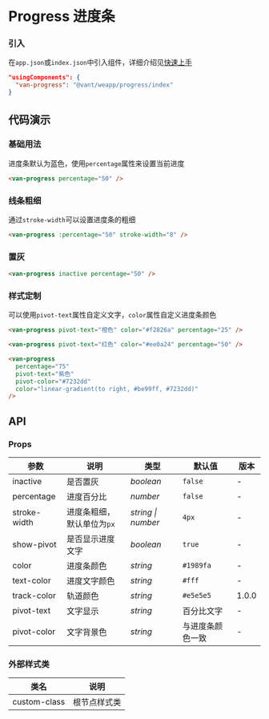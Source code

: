 # Progress 进度条

### 引入

在`app.json`或`index.json`中引入组件，详细介绍见[快速上手](#/quickstart#yin-ru-zu-jian)

```json
"usingComponents": {
  "van-progress": "@vant/weapp/progress/index"
}
```

## 代码演示

### 基础用法

进度条默认为蓝色，使用`percentage`属性来设置当前进度

```html
<van-progress percentage="50" />
```

### 线条粗细

通过`stroke-width`可以设置进度条的粗细

```html
<van-progress :percentage="50" stroke-width="8" />
```

### 置灰

```html
<van-progress inactive percentage="50" />
```

### 样式定制

可以使用`pivot-text`属性自定义文字，`color`属性自定义进度条颜色

```html
<van-progress pivot-text="橙色" color="#f2826a" percentage="25" />

<van-progress pivot-text="红色" color="#ee0a24" percentage="50" />

<van-progress
  percentage="75"
  pivot-text="紫色"
  pivot-color="#7232dd"
  color="linear-gradient(to right, #be99ff, #7232dd)"
/>
```

## API

### Props

| 参数 | 说明 | 类型 | 默认值 | 版本 |
| --- | --- | --- | --- | --- |
| inactive | 是否置灰 | _boolean_ | `false` | - |
| percentage | 进度百分比 | _number_ | `false` | - |
| stroke-width | 进度条粗细，默认单位为`px` | _string \| number_ | `4px` | - |
| show-pivot | 是否显示进度文字 | _boolean_ | `true` | - |
| color | 进度条颜色 | _string_ | `#1989fa` | - |
| text-color | 进度文字颜色 | _string_ | `#fff` | - |
| track-color | 轨道颜色 | _string_ | `#e5e5e5` | 1.0.0 |
| pivot-text | 文字显示 | _string_ | 百分比文字 | - |
| pivot-color | 文字背景色 | _string_ | 与进度条颜色一致 | - |

### 外部样式类

| 类名         | 说明         |
| ------------ | ------------ |
| custom-class | 根节点样式类 |
